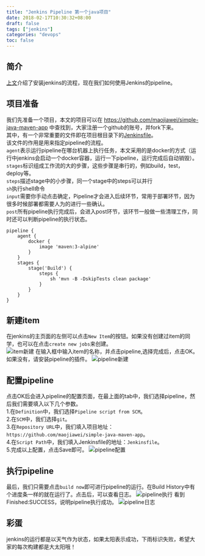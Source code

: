 ```yaml
---
title: "Jenkins Pipeline 第一个java项目"
date: 2018-02-17T10:30:32+08:00
draft: false
tags: ["jenkins"]
categories: "devops"
toc: false
---
```

## 简介
[上文](http://jovi.io/post/jenkins-install/)介绍了安装jenkins的流程，现在我们如何使用Jenkins的pipeline。
## 项目准备
我们先准备一个项目，本文的项目可以在 https://github.com/maojiawei/simple-java-maven-app 中查找到，大家注册一个github的账号，并fork下来。  
其中，有一个非常重要的文件即在项目根目录下的[Jenkinsfile](https://github.com/maojiawei/simple-java-maven-app/blob/master/Jenkinsfile)。  
该文件的作用是用来指定pipeline的流程。  
`agent`表示运行pipeline在哪台机器上执行任务，本文采用的是docker的方式（运行中jenkins会启动一个docker容器，运行一下pipeline，运行完成后自动销毁）。  
`stages`标识组成工作流的大的步骤，这些步骤是串行的，例如build，test，deploy等。  
`steps`描述stage中的小步骤，同一个stage中的steps可以并行  
`sh`执行shell命令  
`input`需要你手动点击确定，Pipeline才会进入后续环节，常用于部署环节，因为很多时候部署都需要人为的进行一些确认。  
`post`所有pipeline执行完成后，会进入post环节，该环节一般做一些清理工作，同时还可以判断pipeline的执行状态。  
```
pipeline {
    agent {
        docker {
            image 'maven:3-alpine' 
        }
    }
    stages {
        stage('Build') { 
            steps {
                sh 'mvn -B -DskipTests clean package' 
            }
        }
    }
}
```


## 新建item
在jenkins的主页面的左侧可以点击`New Item`的按钮。如果没有创建过item的同学，也可以在点击`create new jobs`来创建。  
![item新建](../images/jenkins/itemcreate.jpeg)
在输入框中输入item的名称，并点击pipeline,选择完成后，点击OK。如果没有，请安装pipeline的插件。
![pipeline新建](../images/jenkins/pipelinecreate.jpeg)

## 配置pipeline
点击OK后会进入pipeline的配置页面，在最上面的tab中，我们选择pipeline，然后我们需要填入以下几个参数。  
1.在`Definition`中，我们选择`Pipeline script from SCM`。  
2.在`SCM`中，我们选择`git`。  
3.在`Repository URL`中，我们填入项目地址：`https://github.com/maojiawei/simple-java-maven-app`。  
4.在`Script Path`中，我们填入Jenkinsfile的地址：`Jenkinsfile`。  
5.完成以上配置，点击Save即可。
 ![pipeline配置](../images/jenkins/pipelineconfig.jpeg)

## 执行pipeline
最后，我们只需要点击`build now`即可进行pipeline的运行。在Build History中有个进度条一样的就在运行了。点击后，可以查看日志。
 ![pipeline执行](../images/jenkins/pipelinebuildnow.jpeg)
看到Finished:SUCCESS，说明pipeline执行成功。
 ![pipeline日志](../images/jenkins/jenkinsconsole.jpeg)
## 彩蛋
jenkins的运行都是以天气作为状态，如果太阳表示成功，下雨标识失败，希望大家的每次构建都是大太阳哦！